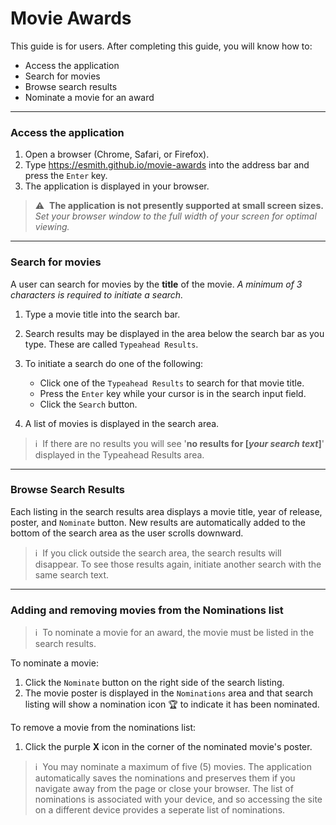 # Movie Awards 
This guide is for users. After completing this guide, you will know how to:
* Access the application
* Search for movies
* Browse search results
* Nominate a movie for an award
---

### Access the application
1. Open a browser (Chrome, Safari, or Firefox).
2. Type https://esmith.github.io/movie-awards into the address bar and press the `Enter` key.
3. The application is displayed in your browser.

> :warning:&nbsp; **The application is not presently supported at small screen sizes.** _Set your browser window to the full width of your screen for optimal viewing._

---
### Search for movies
A user can search for movies by the **title** of the movie. _A minimum of 3 characters is required to initiate a search._
1. Type a movie title into the search bar. 
2. Search results may be displayed in the area below the search bar as you type. These are called `Typeahead Results`.   
3. To initiate a search do one of the following:

   - Click one of the `Typeahead Results` to search for that movie title.
   - Press the `Enter` key while your cursor is in the search input field.   
   - Click the `Search` button.
 
4. A list of movies is displayed in the search area.

>:information_source:&nbsp; If there are no results you will see '**no results for [_your search text_]**' displayed in the Typeahead Results area.

---
### Browse Search Results

Each listing in the search results area displays a movie title, year of release, poster, and `Nominate` button. New results are automatically added to the bottom of the search area as the user scrolls downward.

>:information_source:&nbsp; If you click outside the search area, the search results will disappear. To see those results again, initiate another search with the same search text.

---
### Adding and removing movies from the Nominations list

>:information_source:&nbsp; To nominate a movie for an award, the movie must be listed in the search results.

To nominate a movie:
1. Click the `Nominate` button on the right side of the search listing.
2. The movie poster is displayed in the `Nominations` area and that search listing will show a nomination icon 🏆 to indicate it has been nominated.

To remove a movie from the nominations list:
1. Click the purple **X** icon in the corner of the nominated movie's poster.

>:information_source:&nbsp; You may nominate a maximum of five (5) movies. The application automatically saves the nominations and preserves them if you navigate away from the page or close your browser. The list of nominations is associated with your device, and so accessing the site on a different device provides a seperate list of nominations.
